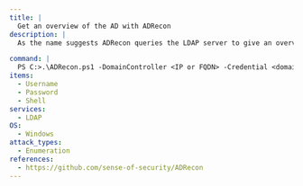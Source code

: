 ```yaml
---
title: |
  Get an overview of the AD with ADRecon
description: |
  As the name suggests ADRecon queries the LDAP server to give an overview of the AD you are working with. This only works if you have a valid domain user/machine account.

command: |
  PS C:>.\ADRecon.ps1 -DomainController <IP or FQDN> -Credential <domain\username>
items:
  - Username
  - Password
  - Shell
services:
  - LDAP
OS:
  - Windows
attack_types:
  - Enumeration
references:
  - https://github.com/sense-of-security/ADRecon
---
```

